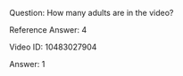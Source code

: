 Question: How many adults are in the video?

Reference Answer: 4

Video ID: 10483027904

Answer: 1

